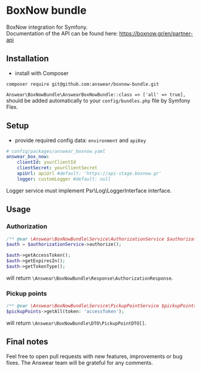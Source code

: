 # BoxNow bundle

BoxNow integration for Symfony.  
Documentation of the API can be found here: https://boxnow.gr/en/partner-api

## Installation

* install with Composer

```
composer require git@github.com:answear/boxnow-bundle.git
```

`Answear\BoxNowBundle\AnswearBoxNowBundle::class => ['all' => true],`  
should be added automatically to your `config/bundles.php` file by Symfony Flex.

## Setup

* provide required config data: `environment` and `apiKey`

```yaml
# config/packages/answear_boxnow.yaml
answear_box_now:
    clientId: yourClientId
    clientSecret: yourClientSecret
    apiUrl: apiUrl #default: 'https://api-stage.boxnow.gr'
    logger: customLogger #default: null
```
Logger service must implement Psr\Log\LoggerInterface interface.


## Usage

### Authorization
```php
/** @var \Answear\BoxNowBundle\Service\AuthorizationService $authorizationService **/
$auth = $authorizationService->authorize();

$auth->getAccessToken();
$auth->getExpiresIn();
$auth->getTokenType();
```
will return `\Answear\BoxNowBundle\Response\AuthorizationResponse`.


### Pickup points
```php
/** @var \Answear\BoxNowBundle\Service\PickupPointService $pickupPoints **/
$pickupPoints->getAll(token: 'accessToken');
```
will return `\Answear\BoxNowBundle\DTO\PickupPointDTO[]`.

Final notes
------------

Feel free to open pull requests with new features, improvements or bug fixes. The Answear team will be grateful for any comments.

